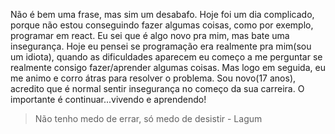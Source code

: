 Não é bem uma frase, mas sim um desabafo. Hoje foi um dia complicado, porque não estou conseguindo fazer algumas coisas, como por exemplo, programar em react. Eu sei que é algo novo pra mim, mas bate uma insegurança. Hoje eu pensei se programação era realmente pra mim(sou um idiota), quando as dificuldades aparecem eu começo a me perguntar se realmente consigo fazer/aprender algumas coisas. Mas logo em seguida, eu me animo e corro átras para resolver o problema. Sou novo(17 anos), acredito que é normal sentir insegurança no começo da sua carreira. O importante é continuar...vivendo e aprendendo!

> Não tenho medo de errar, só medo de desistir - Lagum